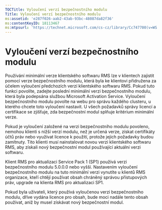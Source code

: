 ```yaml
---
TOCTitle: Vyloučení verzí bezpečnostního modulu
Title: Vyloučení verzí bezpečnostního modulu
ms:assetid: 'e287f026-aab2-43ab-93bc-48087da82f36'
ms:contentKeyID: 18113467
ms:mtpsurl: 'https://technet.microsoft.com/cs-cz/library/Cc747700(v=WS.10)'
---
```


Vyloučení verzí bezpečnostního modulu
=====================================

Používání minimální verze klientského softwaru RMS lze v klientech zajistit pomocí verze bezpečnostního modulu, která byla ke klientovi přidružena za účelem vyloučení předchozích verzí klientského softwaru RMS. Pokud tuto funkci povolíte, zadejte poslední minimální verzi bezpečnostního modulu, která byla podepsána službou Microsoft Activation Service. Vyloučení bezpečnostního modulu povolte na webu pro správu každého clusteru, u kterého chcete toto vyloučení nastavit. U všech požadavků správy licencí a certifikace se zjišťuje, zda bezpečnostní modul splňuje kritérium minimální verze.

Pokud je vyloučení založené na verzi bezpečnostního modulu povoleno, nemohou klienti s nižší verzí modulu, než je určená verze, získat certifikáty účtů práv nebo využívat licence k použití, protože jejich požadavky budou zamítnuty. Tito klienti musí nainstalovat novou verzi klientského softwaru RMS, aby získali nový bezpečnostní modul používající aktuální verzi softwaru.

Klient RMS pro aktualizaci Service Pack 1 (SP1) používá verzi bezpečnostního modulu 5.0.0.0 nebo vyšší. Nastavením vyloučení bezpečnostního modulu na tuto minimální verzi vynutíte u klientů RMS organizace, kteří chtějí používat obsah chráněný správou přístupových práv, upgrade na klienta RMS pro aktualizaci SP1.

Pokud byla uživateli, který používá vyloučenou verzi bezpečnostního modulu, dříve vydána licence pro obsah, bude moci nadále tento obsah používat, aniž by musel získávat nový bezpečnostní modul.
